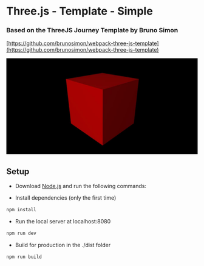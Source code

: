 # Three.js - Template - Simple
### Based on the ThreeJS Journey Template by Bruno Simon
[https://github.com/brunosimon/webpack-three-js-template](https://github.com/brunosimon/webpack-three-js-template)

![SocialImage](./SocialImage.jpg)

## Setup
- Download [Node.js](https://nodejs.org/en/download/) and run the following commands:

- Install dependencies (only the first time)
``` bash
npm install
```
- Run the local server at localhost:8080
``` bash
npm run dev
```
- Build for production in the ./dist folder
``` bash
npm run build
```
